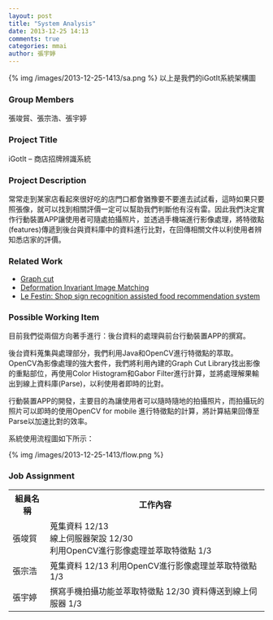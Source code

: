 ```yaml
---
layout: post
title: "System Analysis"
date: 2013-12-25 14:13
comments: true
categories: mmai
author: 張宇婷
---
```

{% img /images/2013-12-25-1413/sa.png %}
以上是我們的iGotIt系統架構圖

<!--More-->
<h3>Group Members</h3>
<p>張竣貿、張宗浩、張宇婷</p>

<h3>Project Title</h3>
<p>iGotIt – 商店招牌辨識系統</p>

<h3>Project Description</h3>
<p>常常走到某家店看起來很好吃的店門口都會猶豫要不要進去試試看，這時如果只要照張像，就可以找到相關評價一定可以幫助我們判斷他有沒有雷。因此我們決定實作行動裝置APP讓使用者可隨處拍攝照片，並透過手機端進行影像處理，將特徵點(features)傳遞到後台與資料庫中的資料進行比對，在回傳相關文件以利使用者辨知悉店家的評價。</p>

<h3>Related Work</h3>
<ul>
	<li><a href="http://www.cs.ucf.edu/courses/cap6411/cap6411/spring2006/Lecture11.pdf">Graph cut</a></li>
	<li><a href="http://www.cs.umd.edu/~djacobs/pubs_files/deformations_iccv.pdf">Deformation Invariant Image Matching</a></li>
	<li><a href="http://ieeexplore.ieee.org/xpl/login.jsp?reload=true&tp=&arnumber=5665875&url=http%3A%2F%2Fieeexplore.ieee.org%2Fxpls%2Fabs_all.jsp%3Farnumber%3D5665875">Le Festin: Shop sign recognition assisted food recommendation system</a></li>
</ul>

<h3>Possible Working Item</h3>
<p>目前我們從兩個方向著手進行：後台資料的處理與前台行動裝置APP的撰寫。</p>
<p>後台資料蒐集與處理部分，我們利用Java和OpenCV進行特徵點的萃取。OpenCV為影像處理的強大套件，我們將利用內建的Graph Cut Library找出影像的重點部位，再使用Color Histogram和Gabor Filter進行計算，並將處理解果輸出到線上資料庫(Parse)，以利使用者即時的比對。</p>
<p>行動裝置APP的開發，主要目的為讓使用者可以隨時隨地的拍攝照片，而拍攝玩的照片可以即時的使用OpenCV for mobile 進行特徵點的計算，將計算結果回傳至Parse以加速比對的效率。</p>
<p>系統使用流程圖如下所示：</p>
{% img /images/2013-12-25-1413/flow.png %}

<h3>Job Assignment</h3>
<table>
<tr><th>組員名稱</th><th>工作內容</th></tr>
<tr>
	<td>張竣貿</td>
	<td>
		蒐集資料	12/13<br />
		線上伺服器架設	12/30<br />
		利用OpenCV進行影像處理並萃取特徵點	1/3<br />
	</td>
</tr>
<tr>
	<td>張宗浩</td>
	<td>
		蒐集資料	12/13
		利用OpenCV進行影像處理並萃取特徵點	1/3
	</td>
</tr>
<tr>
	<td>張宇婷</td>
	<td>
		撰寫手機拍攝功能並萃取特徵點	12/30
		資料傳送到線上伺服器	1/3
	</td>
</tr>
</table>


